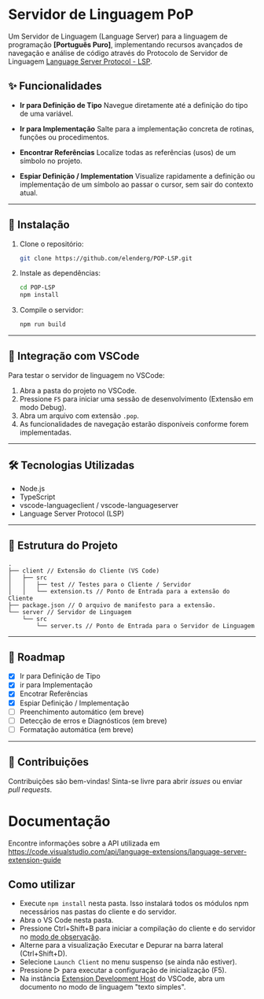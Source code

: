 # Servidor de Linguagem PoP

Um Servidor de Linguagem (Language Server) para a linguagem de programação **\[Português Puro]**, implementando recursos avançados de navegação e análise de código através do Protocolo de Servidor de Linguagem [Language Server Protocol - LSP](https://microsoft.github.io/language-server-protocol/).

## ✨ Funcionalidades

* **Ir para Definição de Tipo**
  Navegue diretamente até a definição do tipo de uma variável.

* **Ir para Implementação**
  Salte para a implementação concreta de rotinas, funções ou procedimentos.

* **Encontrar Referências**
  Localize todas as referências (usos) de um símbolo no projeto.

* **Espiar Definição / Implementation**
  Visualize rapidamente a definição ou implementação de um símbolo ao passar o cursor, sem sair do contexto atual.

---

## 🚀 Instalação

1. Clone o repositório:

   ```bash
   git clone https://github.com/elenderg/POP-LSP.git
   ```

2. Instale as dependências:

   ```bash
   cd POP-LSP
   npm install
   ```

3. Compile o servidor:

   ```bash
   npm run build
   ```

---

## 🔌 Integração com VSCode

Para testar o servidor de linguagem no VSCode:

1. Abra a pasta do projeto no VSCode.
2. Pressione `F5` para iniciar uma sessão de desenvolvimento (Extensão em modo Debug).
3. Abra um arquivo com extensão `.pop`.
4. As funcionalidades de navegação estarão disponíveis conforme forem implementadas.

---

## 🛠 Tecnologias Utilizadas

* Node.js
* TypeScript
* vscode-languageclient / vscode-languageserver
* Language Server Protocol (LSP)

---

## 📂 Estrutura do Projeto

```
.
├── client // Extensão do Cliente (VS Code)
│   ├── src
│   │   ├── test // Testes para o Cliente / Servidor
│   │   └── extension.ts // Ponto de Entrada para a extensão do Cliente
├── package.json // O arquivo de manifesto para a extensão.
└── server // Servidor de Linguagem
    └── src
        └── server.ts // Ponto de Entrada para o Servidor de Linguagem
```

---

## 📅 Roadmap

* [x] Ir para Definição de Tipo
* [x] ir para Implementação
* [x] Encotrar Referências
* [x] Espiar Definição / Implementação
* [ ] Preenchimento automático (em breve)
* [ ] Detecção de erros e Diagnósticos (em breve)
* [ ] Formatação automática (em breve)

---

## 🤝 Contribuições

Contribuições são bem-vindas! Sinta-se livre para abrir *issues* ou enviar *pull requests*.


# Documentação

Encontre informações sobre a API utilizada em https://code.visualstudio.com/api/language-extensions/language-server-extension-guide



## Como utilizar

- Execute `npm install` nesta pasta. Isso instalará todos os módulos npm necessários nas pastas do cliente e do servidor.
- Abra o VS Code nesta pasta.
- Pressione Ctrl+Shift+B para iniciar a compilação do cliente e do servidor no [modo de observação](https://code.visualstudio.com/docs/editor/tasks#:~:text=The%20first%20entry%20executes,the%20HelloWorld.js%20file.).
- Alterne para a visualização Executar e Depurar na barra lateral (Ctrl+Shift+D).
- Selecione `Launch Client` no menu suspenso (se ainda não estiver).
- Pressione ▷ para executar a configuração de inicialização (F5).
- Na instância [Extension Development Host](https://code.visualstudio.com/api/get-started/your-first-extension#:~:text=Then%2C%20inside%20the%20editor%2C%20press%20F5.%20This%20will%20compile%20and%20run%20the%20extension%20in%20a%20new%20Extension%20Development%20Host%20window.) do VSCode, abra um documento no modo de linguagem "texto simples".

